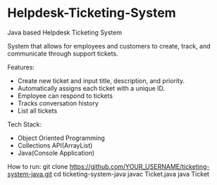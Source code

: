 # Helpdesk-Ticketing-System
Java based Helpdesk Ticketing System

System that allows for employees and customers to create, track, and communicate through support tickets.

Features: 
- Create new ticket and input title, description, and priority.
- Automatically assigns each ticket with a unique ID.
- Employee can respond to tickets
- Tracks conversation history
- List all tickets

Tech Stack: 
- Object Oriented Programming
- Collections API(ArrayList)
- Java(Console Application)

How to run: 
git clone https://github.com/YOUR_USERNAME/ticketing-system-java.git
cd ticketing-system-java
javac Ticket.java
java Ticket
